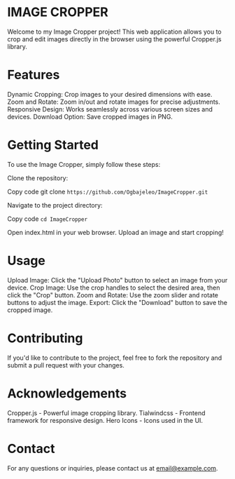 # IMAGE CROPPER
Welcome to my Image Cropper project! This web application allows you to crop and edit images directly in the browser using the powerful Cropper.js library.

# Features
Dynamic Cropping: Crop images to your desired dimensions with ease.
Zoom and Rotate: Zoom in/out and rotate images for precise adjustments.
Responsive Design: Works seamlessly across various screen sizes and devices.
Download Option: Save cropped images in PNG.

# Getting Started
To use the Image Cropper, simply follow these steps:

Clone the repository:

Copy code
git clone `https://github.com/Ogbajeleo/ImageCropper.git`

Navigate to the project directory:

Copy code
`cd ImageCropper`

Open index.html in your web browser.
Upload an image and start cropping!

# Usage
Upload Image: Click the "Upload Photo" button to select an image from your device.
Crop Image: Use the crop handles to select the desired area, then click the "Crop" button.
Zoom and Rotate: Use the zoom slider and rotate buttons to adjust the image.
Export: Click the "Download" button to save the cropped image.

# Contributing
If you'd like to contribute to the project, feel free to fork the repository and submit a pull request with your changes.

# Acknowledgements
Cropper.js - Powerful image cropping library.
Tialwindcss - Frontend framework for responsive design.
Hero Icons - Icons used in the UI.

# Contact
For any questions or inquiries, please contact us at email@example.com.